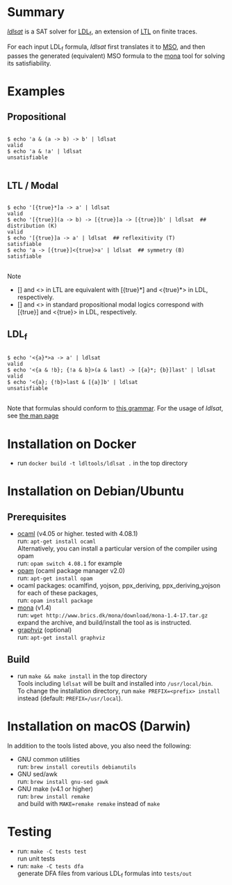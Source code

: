 # Summary

[*ldlsat*](https://github.com/ldltools/ldlsat) is a SAT solver for
[LDL<sub>f</sub>](https://www.cs.rice.edu/~vardi/),
an extension of [LTL](https://en.wikipedia.org/wiki/Linear_temporal_logic) on finite traces.

For each input LDL<sub>f</sub> formula,
_ldlsat_ first translates it to
[MSO](https://en.wikipedia.org/wiki/Monadic_second-order_logic),
and then passes the generated (equivalent) MSO formula
to the [mona](http://www.brics.dk/mona/) tool for solving its satisfiability.

# Examples

## Propositional

<pre>
<code>
$ echo 'a & (a -> b) -> b' | ldlsat
valid
$ echo 'a & !a' | ldlsat
unsatisfiable
</code>
</pre>

## LTL / Modal

<pre>
<code>
$ echo '[{true}*]a -> a' | ldlsat
valid
$ echo '[{true}](a -> b) -> [{true}]a -> [{true}]b' | ldlsat  ## distribution (K)
valid
$ echo '[{true}]a -> a' | ldlsat  ## reflexitivity (T)
satisfiable
$ echo 'a -> [{true}]<{true}>a' | ldlsat  ## symmetry (B)
satisfiable
</code>
</pre>

Note

- [] and <> in LTL are equivalent with [{true}\*] and <{true}\*> in LDL, respectively.
- [] and <> in standard propositional modal logics correspond with [{true}] and <{true}> in LDL, respectively.

## LDL<sub>f</sub>

<pre>
<code>
$ echo '<{a}*>a -> a' | ldlsat
valid
$ echo '<{a & !b}; {!a & b}>(a & last) -> [{a}*; {b}]last' | ldlsat
valid
$ echo '<{a}; {!b}>last & [{a}]b' | ldlsat
unsatisfiable
</code>
</pre>

Note that formulas should conform to [this grammar](docs/README.md).
For the usage of _ldlsat_, see [the man page](docs/man/ldlsat.html)


# Installation on Docker

- run `docker build -t ldltools/ldlsat .` in the top directory

# Installation on Debian/Ubuntu
## Prerequisites
- [ocaml](https://ocaml.org) (v4.05 or higher. tested with 4.08.1)  
  run: `apt-get install ocaml`  
  Alternatively, you can install a particular version of the compiler using opam  
  run: `opam switch 4.08.1` for example
- [opam](https://opam.ocaml.org) (ocaml package manager v2.0)  
  run: `apt-get install opam`
- ocaml packages: ocamlfind, yojson, ppx\_deriving, ppx\_deriving\_yojson  
  for each of these packages,  
  run: `opam install package`
- [mona](http://www.brics.dk/mona/) (v1.4)  
  run: `wget http://www.brics.dk/mona/download/mona-1.4-17.tar.gz`  
  expand the archive, and build/install the tool as is instructed.
- [graphviz](http://www.graphviz.org/) (optional)  
  run: `apt-get install graphviz`

## Build
- run `make && make install` in the top directory  
  Tools including `ldlsat` will be built and installed into `/usr/local/bin`.  
  To change the installation directory,
  run `make PREFIX=<prefix> install` instead (default: `PREFIX=/usr/local`).

# Installation on macOS (Darwin)
In addition to the tools listed above, you also need the following:

- GNU common utilities  
  run: `brew install coreutils debianutils`
- GNU sed/awk  
  run: `brew install gnu-sed gawk`
- GNU make (v4.1 or higher)  
  run: `brew install remake`  
  and build with `MAKE=remake remake` instead of `make` 

# Testing
- run: `make -C tests test`  
  run unit tests
- run: `make -C tests dfa`  
  generate DFA files from various LDL<sub>f</sub> formulas into `tests/out`
